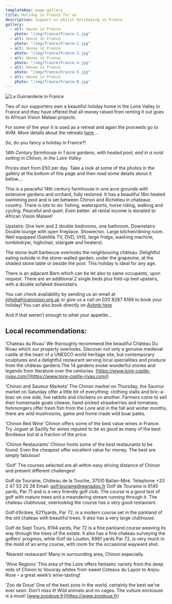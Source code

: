 ```yaml
---
templateKey: page-gallery
title: Holiday in France for us
description: Support us whilst holidaying in France
gallery:
  - alt: House in France
    photo: "/img/france/France-1.jpg"
  - alt: House in France
    photo: "/img/france/France-2.jpg"
  - alt: House in France
    photo: "/img/france/France-3.jpg"
  - alt: House in France
    photo: "/img/france/France-4.jpg"
  - alt: House in France
    photo: "/img/france/France-5.jpg"
  - alt: House in France
    photo: "/img/france/France-8.jpg"
---
```


![La Guimarderie in France](/img/france/France-3.jpg "La Guimarderie in France")

Two of our supporters own a beautiful holiday home in the Loire Valley in France and they have offered that all money raised from renting it out goes to African Vision Malawi projects.

For some of the year it is used as a retreat and again the proceeds go to AVM. More details about the retreats [here](https://www.retreattothefarm.co.uk/) …

So, do you fancy a holiday in France?!

_14th Century farmhouse in 1 acre gardens, with heated pool, and in a rural setting in Chinon, in the Loire Valley_

Prices start from £50 per day. Take a look at some of the photos in the gallery at the bottom of this page and then read some details about it below….

This is a peaceful 14th century farmhouse in one acre grounds with extensive gardens and orchard, fully restored. It has a beautiful 16m heated swimming pool and is set between Chinon and Richelieu in chateaux country. There is lots to do: fishing, watersports, horse riding, walking and cycling. Peaceful and quiet. Even better: all rental income is donated to African Vision Malawi!

Upstairs: One twin and 2 double bedrooms, one bathroom.
Downstairs: Double lounge with open fireplace. Shower/wc. Large kitchen/dining room. Well equipped (Satellite TV, DVD, VHS, large fridge, washing machine, tumbledryer, highchair, stairgate and heaters).

The stone-built barbecue overlooks the neighbouring château. Delightful eating outside in the stone-walled garden, under the grapevine, at the shaded stone table or beside the pool. This holiday is ideal for any age.

There is an adjacent Barn which can be let also to same occupants, upon request. There are an additional 2 single beds plus fold-up bed upstairs, with a double sofabed downstairs.

You can check availability by sending us an email at [info@africanvision.org.uk](mailto:info@africanvision.org.uk) or give us a call on 020 8287 8169 to book your holiday! You can also book directly on [Airbnb here](https://www.airbnb.co.uk/manage-your-space/8624563/details)

And if that weren’t enough to whet your appetite…

## Local recommendations:

‘Chateau du Rivau’
We thoroughly recommend the beautiful Château Du Rivau which our property overlooks. Discover not only a genuine medieval castle at the heart of a UNESCO world heritage site, but contemporary sculptures and a delightful restaurant serving local specialities and produce from the château gardens.The 14 gardens evoke wonderful stories and legends from literature over the centuries. [https://www.loire-castle-rivau.com/](https://www.loire-castle-rivau.com/)

‘Chinon and Saumur Markets’
The Chinon market on Thursday, the Saumur market on Saturday offer a little bit of everything: clothing stalls and bric-a-brac on one side, live rabbits and chickens on another. Farmers come to sell their homemade goats cheese, hand-picked strawberries and tomatoes; fishmongers offer fresh fish from the Loire and in the fall and winter months, there are wild mushrooms, game and home made wild boar patés.

‘Chinon Red Wine’
Chinon offers some of the best value wines in France. Try Joguet at Sazilly for wines reputed to be as good as many of the best Bordeaux but at a fraction of the price.

‘Chinon Restaurants’
Chinon hosts some of the best restaurants to be found. Even the cheapest offer excellent value for money. The best are simply fabulous!

‘Golf’
The courses selected are all within easy driving distance of Chinon and present different challenges!

Golf de Touraine, Château de la Touche, 37510 Ballan-Miré. Telephone +33 2 47 53 20 28 Email: golf.touraine@wanadoo.fr Golf de Touraine is 6145 yards, Par 71 and is a very friendly golf club. The course is a good test of golf with mature trees and a meandering stream running through it. The chateau clubhouse, overlooking the course has a very good restaurant.

Golf d’Ardree, 6211yards, Par 72, is a modern course set in the parkland of the old chateau with beautiful trees. It also has a very large clubhouse.

Golf de Sept Tours, 6194 yards, Par 72 is a fine parkland course weaving its way through the trees of the estate. It also has a fine chateau surveying the golfers’ progress, while Golf de Loudon, 6981 yards Par 72, is very much in the mold of an army course, with room for the occasional wayward shot.

‘Nearest restaurant’
Many in surrounding area, Chinon especially.

‘Wine Regions’
This area of the Loire offers fantastic variety from the deep reds of Chinon to Vouvray whites from sweet Coteaux du Layon to Anjou Rose – a great week’s wine-tasting!

‘Zoo de Doue’
One of the best zoos in the world, certainly the best we’ve ever seen. Don’t miss it! Wild animals and no cages. The vulture enclosure is a must! [www.zoodoue.fr](https://www.zoodoue.fr)
